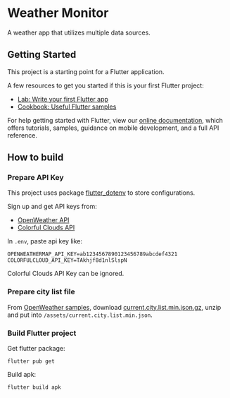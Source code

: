 # Weather Monitor

A weather app that utilizes multiple data sources.

## Getting Started

This project is a starting point for a Flutter application.

A few resources to get you started if this is your first Flutter project:

- [Lab: Write your first Flutter app](https://flutter.dev/docs/get-started/codelab)
- [Cookbook: Useful Flutter samples](https://flutter.dev/docs/cookbook)

For help getting started with Flutter, view our
[online documentation](https://flutter.dev/docs), which offers tutorials,
samples, guidance on mobile development, and a full API reference.

## How to build

### Prepare API Key

This project uses package [flutter_dotenv](https://pub.dev/packages/flutter_dotenv) to store configurations.

Sign up and get API keys from:

- [OpenWeather API](https://openweathermap.org/api)
- [Colorful Clouds API](https://open.caiyunapp.com/ColorfulClouds_Weather_API)

In `.env`, paste api key like:

```
OPENWEATHERMAP_API_KEY=ab1234567890123456789abcdef4321
COLORFULCLOUD_API_KEY=TAkhjf8d1nlSlspN
```

Colorful Clouds API Key can be ignored.

### Prepare city list file

From [OpenWeather samples](https://bulk.openweathermap.org/sample/), download [current.city.list.min.json.gz](https://bulk.openweathermap.org/sample/current.city.list.min.json.gz), unzip and put into `/assets/current.city.list.min.json`.

### Build Flutter project

Get flutter package:

```
flutter pub get
```

Build apk:

```
flutter build apk
```
